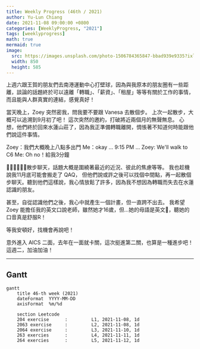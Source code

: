 ```yaml
---
title: Weekly Progress (46th / 2021)
author: Yu-Lun Chiang
date: 2021-11-08 09:00:00 +0800
categories: [WeeklyProgress, "2021"]
tags: [weeklyprogress]
math: true
mermaid: true
image:
  src: https://images.unsplash.com/photo-1506784365847-bbad939e9335?ixlib=rb-1.2.1&q=85&fm=jpg&crop=entropy&cs=srgb&w=4800
  width: 850
  height: 585
---
```


上週六跟王賀的朋友們去南港運動中心打壁球，因為與我原本的朋友圈有一些距離，談論的話題終於可以遠離「轉職」、「薪資」、「租屋」等等有關於工作的事情，而且能與人群真實的連結，感覺真好！

當天晚上，Zoey 突然密我，問我要不要跟 Vanesa 去散個步。
上次一起散步，大概可以追溯到9月初了吧！
這次突然的邀約，打破將近兩個月的無聲無息。
心想，他們終於回來水蓮山莊了，因為我正準備轉職離開，惆悵著不知道何時能跟他們說這件事情。

Zoey：我們大概晚上八點多出門
Me：okay
... 9:15 PM ...
Zoey: We'll walk to C6
Me: Oh no！給我3分鐘

散步聊天，話題大概是圍繞著最近的近況、彼此的焦慮等等。
我也趁機說我11月底可能會搬走了 QAQ，
但他們說或許之後可以找個中間點，再一起散個步聊天。聽到他們這樣說，我心情放鬆了許多，因為我不想因為轉職而失去在水蓮認識的朋友。

甚至，自從認識他們之後，我心中就產生一個計畫，但一直跨不出去。
我希望 Zoey 能擔任我的英文口說老師，雖然她才16歲，但...她的母語是英文，聽她的口音真是舒服R！

等我安頓好，找機會再說吧！

意外進入 AICS 二面，去年在一面就卡關，這次挺進第二關，也算是一種進步吧！
這週二，加油加油！

---
## Gantt

```mermaid
gantt
    title 46-th week (2021)
    dateFormat  YYYY-MM-DD
    axisFormat  %m/%d

    section Leetcode
    204 exercise      :         L1, 2021-11-08, 1d
    2063 exercise     :         L2, 2021-11-08, 1d
    2064 exercise     :         L3, 2021-11-10, 1d
    263 exercies      :         L4, 2021-11-11, 1d
    264 exercies      :         L5, 2021-11-12, 1d

```